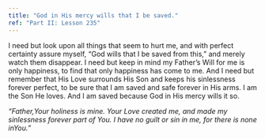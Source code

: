 ```yaml
---
title: "God in His mercy wills that I be saved."
ref: "Part II: Lesson 235"
---
```


I need but look upon all things that seem to hurt me, and with perfect
certainty assure myself, “God wills that I be saved from this,” and
merely watch them disappear. I need but keep in mind my Father’s Will
for me is only happiness, to find that only happiness has come to me.
And I need but remember that His Love surrounds His Son and keeps his
sinlessness forever perfect, to be sure that I am saved and safe forever
in His arms. I am the Son He loves. And I am saved because God in His
mercy wills it so.

*“Father,Your holiness is mine. Your Love created me, and made my
sinlessness forever part of You. I have no guilt or sin in me, for there
is none inYou.”*


